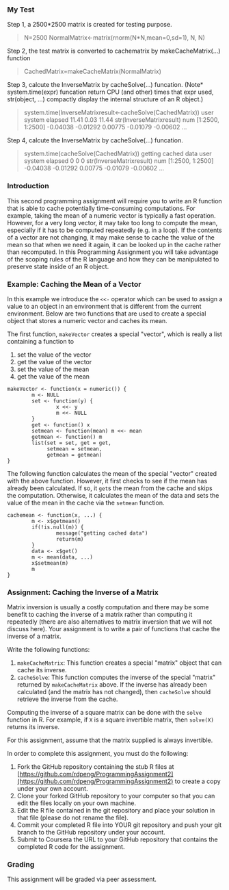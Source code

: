 ### My Test

Step 1, a 2500*2500 matrix is created for testing purpose.

> N=2500
> NormalMatrix<-matrix(rnorm(N*N,mean=0,sd=1), N, N)

Step 2, the test matrix is converted to cachematrix by makeCacheMatrix(...) function 

> CachedMatrix=makeCacheMatrix(NormalMatrix)

Step 3, calcute the InverseMatrix by cacheSolve(...) funcation. 
        (Note* system.time(expr) funcation return CPU (and other) times that expr used,
               str(object, ...) compactly display the internal structure of an R object.)
> system.time(InverseMatrixresult<-cacheSolve(CachedMatrix))
> user  system elapsed 
> 11.41    0.03   11.44 
> str(InverseMatrixresult)
> num [1:2500, 1:2500] -0.04038 -0.01292 0.00775 -0.01079 -0.00602 ...
 
Step 4, calcute the InverseMatrix by cacheSolve(...) funcation.

> system.time(cacheSolve(CachedMatrix))
> getting cached data
> user  system elapsed 
>  0       0       0 
> str(InverseMatrixresult)
> num [1:2500, 1:2500] -0.04038 -0.01292 0.00775 -0.01079 -0.00602 ...


### Introduction

This second programming assignment will require you to write an R
function that is able to cache potentially time-consuming computations.
For example, taking the mean of a numeric vector is typically a fast
operation. However, for a very long vector, it may take too long to
compute the mean, especially if it has to be computed repeatedly (e.g.
in a loop). If the contents of a vector are not changing, it may make
sense to cache the value of the mean so that when we need it again, it
can be looked up in the cache rather than recomputed. In this
Programming Assignment you will take advantage of the scoping rules of
the R language and how they can be manipulated to preserve state inside
of an R object.

### Example: Caching the Mean of a Vector

In this example we introduce the `<<-` operator which can be used to
assign a value to an object in an environment that is different from the
current environment. Below are two functions that are used to create a
special object that stores a numeric vector and caches its mean.

The first function, `makeVector` creates a special "vector", which is
really a list containing a function to

1.  set the value of the vector
2.  get the value of the vector
3.  set the value of the mean
4.  get the value of the mean

<!-- -->

    makeVector <- function(x = numeric()) {
            m <- NULL
            set <- function(y) {
                    x <<- y
                    m <<- NULL
            }
            get <- function() x
            setmean <- function(mean) m <<- mean
            getmean <- function() m
            list(set = set, get = get,
                 setmean = setmean,
                 getmean = getmean)
    }

The following function calculates the mean of the special "vector"
created with the above function. However, it first checks to see if the
mean has already been calculated. If so, it `get`s the mean from the
cache and skips the computation. Otherwise, it calculates the mean of
the data and sets the value of the mean in the cache via the `setmean`
function.

    cachemean <- function(x, ...) {
            m <- x$getmean()
            if(!is.null(m)) {
                    message("getting cached data")
                    return(m)
            }
            data <- x$get()
            m <- mean(data, ...)
            x$setmean(m)
            m
    }

### Assignment: Caching the Inverse of a Matrix

Matrix inversion is usually a costly computation and there may be some
benefit to caching the inverse of a matrix rather than computing it
repeatedly (there are also alternatives to matrix inversion that we will
not discuss here). Your assignment is to write a pair of functions that
cache the inverse of a matrix.

Write the following functions:

1.  `makeCacheMatrix`: This function creates a special "matrix" object
    that can cache its inverse.
2.  `cacheSolve`: This function computes the inverse of the special
    "matrix" returned by `makeCacheMatrix` above. If the inverse has
    already been calculated (and the matrix has not changed), then
    `cacheSolve` should retrieve the inverse from the cache.

Computing the inverse of a square matrix can be done with the `solve`
function in R. For example, if `X` is a square invertible matrix, then
`solve(X)` returns its inverse.

For this assignment, assume that the matrix supplied is always
invertible.

In order to complete this assignment, you must do the following:

1.  Fork the GitHub repository containing the stub R files at
    [https://github.com/rdpeng/ProgrammingAssignment2](https://github.com/rdpeng/ProgrammingAssignment2)
    to create a copy under your own account.
2.  Clone your forked GitHub repository to your computer so that you can
    edit the files locally on your own machine.
3.  Edit the R file contained in the git repository and place your
    solution in that file (please do not rename the file).
4.  Commit your completed R file into YOUR git repository and push your
    git branch to the GitHub repository under your account.
5.  Submit to Coursera the URL to your GitHub repository that contains
    the completed R code for the assignment.

### Grading

This assignment will be graded via peer assessment.
